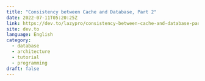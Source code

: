 ```yaml
---
title: "Consistency between Cache and Database, Part 2"
date: 2022-07-11T05:20:25Z
link: https://dev.to/lazypro/consistency-between-cache-and-database-part-2-2k41?utm_medium=RSS&utm_source=news.12bit.vn
site: dev.to
language: English
category:
  - database
  - architecture
  - tutorial
  - programming
draft: false
---
```

